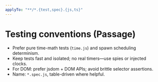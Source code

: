 ```yaml
---
applyTo: "**/*.{test,spec}.{js,ts}"
---
```


# Testing conventions (Passage)
- Prefer pure time-math tests (`time.js`) and spawn scheduling determinism.
- Keep tests fast and isolated; no real timers—use spies or injected clocks.
- For DOM: prefer jsdom + DOM APIs; avoid brittle selector assertions.
- Name: `*.spec.js`, table-driven where helpful.

